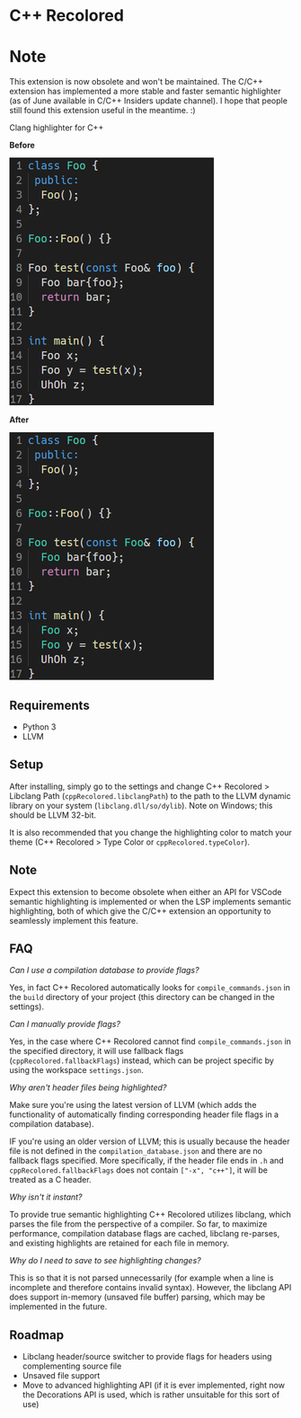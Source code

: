 # C++ Recolored

# Note
This extension is now obsolete and won't be maintained. The C/C++ extension has implemented a more stable and faster semantic highlighter (as of June available in C/C++ Insiders update channel). I hope that people still found this extension useful in the meantime. :)

Clang highlighter for C++

**Before**

![before](https://raw.githubusercontent.com/notAlaanor/cppRecolored/master/.media/before.png "Without C++ Recolored")

**After**

![after](https://raw.githubusercontent.com/notAlaanor/cppRecolored/master/.media/after.png "With C++ Recolored")

## Requirements

- Python 3
- LLVM

## Setup

After installing, simply go to the settings and change C++ Recolored > Libclang Path (`cppRecolored.libclangPath`) to the path to the LLVM dynamic library on your system (`libclang.dll/so/dylib`). Note on Windows; this should be LLVM 32-bit.

It is also recommended that you change the highlighting color to match your theme (C++ Recolored > Type Color or `cppRecolored.typeColor`).

## Note

Expect this extension to become obsolete when either an API for VSCode semantic highlighting is implemented or when the LSP implements semantic highlighting, both of which give the C/C++ extension an opportunity to seamlessly implement this feature.

## FAQ

_Can I use a compilation database to provide flags?_

Yes, in fact C++ Recolored automatically looks for `compile_commands.json` in the `build` directory of your project (this directory can be changed in the settings).

_Can I manually provide flags?_

Yes, in the case where C++ Recolored cannot find `compile_commands.json` in the specified directory, it will use fallback flags (`cppRecolored.fallbackFlags`) instead, which can be project specific by using the workspace `settings.json`.

_Why aren't header files being highlighted?_

Make sure you're using the latest version of LLVM (which adds the functionality of automatically finding corresponding header file flags in a compilation database).

IF you're using an older version of LLVM; this is usually because the header file is not defined in the `compilation_database.json` and there are no fallback flags specified. More specifically, if the header file ends in `.h` and `cppRecolored.fallbackFlags` does not contain `["-x", "c++"]`, it will be treated as a C header.

_Why isn't it instant?_

To provide true semantic highlighting C++ Recolored utilizes libclang, which parses the file from the perspective of a compiler. So far, to maximize performance, compilation database flags are cached, libclang re-parses, and existing highlights are retained for each file in memory.

_Why do I need to save to see highlighting changes?_

This is so that it is not parsed unnecessarily (for example when a line is incomplete and therefore contains invalid syntax). However, the libclang API does support in-memory (unsaved file buffer) parsing, which may be implemented in the future.

## Roadmap

- Libclang header/source switcher to provide flags for headers using complementing source file
- Unsaved file support
- Move to advanced highlighting API (if it is ever implemented, right now the Decorations API is used, which is rather unsuitable for this sort of use)
